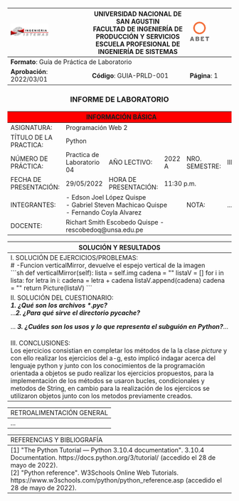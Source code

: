 <div align="center">
<table>
    <theader>
        <tr>
            <td><img src="https://github.com/elopezqu/Lab2_Team3K/blob/main/epis.png" alt="EPIS" style="width:50%; height:auto"/></td>
            <th>
                <span style="font-weight:bold;">UNIVERSIDAD NACIONAL DE SAN AGUSTIN</span><br />
                <span style="font-weight:bold;">FACULTAD DE INGENIERÍA DE PRODUCCIÓN Y SERVICIOS</span><br />
                <span style="font-weight:bold;">ESCUELA PROFESIONAL DE INGENIERÍA DE SISTEMAS</span>
            </th>
            <td><img src="https://github.com/elopezqu/Lab2_Team3K/blob/main/abet.png" alt="ABET" style="width:50%; height:auto"/></td>
        </tr>
    </theader>
    <tbody>
        <tr><td colspan="3"><span style="font-weight:bold;">Formato</span>: Guía de Práctica de Laboratorio</td></tr>
        <tr><td><span style="font-weight:bold;">Aprobación</span>:  2022/03/01</td><td><span style="font-weight:bold;">Código</span>: GUIA-PRLD-001</td><td><span style="font-weight:bold;">Página</span>: 1</td></tr>
    </tbody>
</table>
</div>
<div align="center">
 <h3>INFORME DE LABORATORIO</h3>
</div>
<table>
 <theader>
  <tr><th colspan="6" bgcolor="red">INFORMACIÓN BÁSICA</th></tr>
 </theader>
 <tbody>
  <tr><td>ASIGNATURA:</td><td colspan="5">Programación Web 2</td></tr>
  <tr><td>TÍTULO DE LA PRACTICA:</td><td colspan="5">Python</td></tr>
  <tr><td>NÚMERO DE PRÁCTICA:</td><td>Practica de Laboratorio 04</td><td>AÑO LECTIVO:</td><td>2022 A</td><td>NRO. SEMESTRE:</td><td>III</td></tr>
  <tr><td>FECHA DE PRESENTACIÓN:</td><td>29/05/2022</td><td>HORA DE PRESENTACIÓN:</td><td colspan="3">11:30 p.m.</td></tr>
  <tr><td>INTEGRANTES:</td><td colspan="3">- Edson Joel López Quispe<br>- Gabriel Steven Machicao Quispe<br>- Fernando Coyla Alvarez</td><td>NOTA:</td><td>...</td></tr>
  <tr><td>DOCENTE:</td><td colspan="5">Richart Smith Escobedo Quispe - rescobedoq@unsa.edu.pe</td></tr>
 </tbody>
</table>
<table>
 <theader>
  <tr><th>SOLUCIÓN Y RESULTADOS</th></tr>
 </theader>
 <tbody>
  <tr><td>I. SOLUCIÓN DE EJERCICIOS/PROBLEMAS:<br>
  # 
      -Funcion verticalMirror, devuelve el espejo vertical de la imagen<br>
      ```sh
        def verticalMirror(self):   
            lista = self.img 
            cadena = ""
            listaV = []
            for i in lista:
                for letra in i:
                    cadena = letra + cadena
            listaV.append(cadena)
            cadena = ""  
            return Picture(listaV)	    	
  ```
  </td></tr>
     
  <tr><td>II. SOLUCIÓN DEL CUESTIONARIO:<br><strong><em>1. ¿Qué son los archivos *.pyc?</em></strong><br>...<strong><em>2. ¿Para qué sirve el directorio pycache?</em></strong><p>...<strong><em> 3. ¿Cuáles son los usos y lo que representa el subguión en Python?</em></strong>...</td></tr>
  <tr><td>III. CONCLUSIONES:<br>Los ejercicios consistian en completar los métodos de la la clase <em>picture</em> y con ello realizar los ejercicios del a-g, esto implicó indagar acerca del lenguaje python y junto con los conocimientos de la programación orientada a objetos se pudo realizar los ejercicios propuestos, para la implementación de los métodos se usaron bucles, condicionales y metodos de String, en cambio para la realización de los ejercicos se utilizaron objetos junto con los metodos previamente creados.</td></tr>
 </tbody>
</table>

<table>
 <theader>
  <tr><td>RETROALIMENTACIÓN GENERAL</td><tr>
 </theader>
 <tbody>
  <tr><td>...</td></tr>
 </tbody>
</table>

<table>
 <theader>
  <tr><td>REFERENCIAS Y BIBLIOGRAFÍA</td><tr>
 </theader>
 <tbody>
  <tr><td>[1] "The Python Tutorial — Python 3.10.4 documentation". 3.10.4 Documentation. https://docs.python.org/3/tutorial/ (accedido el 28 de mayo de 2022).<br>
     [2] "Python reference". W3Schools Online Web Tutorials. https://www.w3schools.com/python/python_reference.asp (accedido el 28 de mayo de 2022).<br></tr>
 </tbody>
</table>
